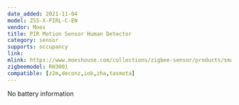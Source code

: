 ```yaml
---
date_added: 2021-11-04
model: ZSS-X-PIRL-C-EN
vendor: Moes
title: PIR Motion Sensor Human Detector
category: sensor
supports: occupancy
link: 
mlink: https://www.moeshouse.com/collections/zigbee-sensor/products/smart-zigbee-pir-motion-sensor-human-sensor-detector
zigbeemodel: RH3001
compatible: [z2m,deconz,iob,zha,tasmota]
---
```

No battery information
